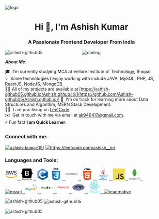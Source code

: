 ![logo](https://github.com/Ashish-github05/Ashish-github05/blob/main/Blue%20Yellow%20Futuristic%20Virtual%20Technology%20Blog%20Banner.png)

<h1 align="center">Hi 👋, I'm Ashish Kumar</h1>
<h3 align="center">A Passionate Frontend Developer From India</h3>

<img align ="right" alt="coding" width="250" src="https://camo.githubusercontent.com/c1dcb74cc1c1835b1d716f5051499a2814c683c806b15f04b0eba492863703e9/68747470733a2f2f63646e2e6472696262626c652e636f6d2f75736572732f3733303730332f73637265656e73686f74732f363538313234332f6176656e746f2e676966">

<p align="left"> <img src="https://komarev.com/ghpvc/?username=ashish-github05&label=Profile%20views&color=0e75b6&style=flat" alt="ashish-github05" /> </p>

<b>*About Me*:</b> 

  🎓  &nbsp;I'm currently studying MCA at Vellore Institute of Technology, Bhopal.\
  💡   &nbsp;Some technologies I enjoy working with include JAVA, MySQL, PHP, JS, ReactJS, NodeJS, MongoDB.\
  👨‍💻  All of my projects are available at [https://ashish-github05.github.io/Ashish.github.io/](https://github.com/Ashish-github05/Ashish.github.io)\
  🌱  &nbsp;I'm on track for learning more about Data Structures and Algorithm, MERN Stack Development.\
  👨‍💻  &nbsp;I am practising on [LeetCode](https://leetcode.com/Ashish__kr/)\
  ✉️  &nbsp;Get in touch with me via email at ak946417@gmail.com.\
  ⚡  Fun fact **I am Quick Learner**.




 <b> </b>

<h3 align="left">Connect with me:</h3>
<p align="left">
<a href="https://linkedin.com/in/ashish-kumar05/" target="blank"><img align="center" src="https://raw.githubusercontent.com/rahuldkjain/github-profile-readme-generator/master/src/images/icons/Social/linked-in-alt.svg" alt="ashish-kumar05/" height="30" width="40" /></a>
<a href="https://www.leetcode.com/https://leetcode.com/ashish__kr/" target="blank"><img align="center" src="https://raw.githubusercontent.com/rahuldkjain/github-profile-readme-generator/master/src/images/icons/Social/leet-code.svg" alt="https://leetcode.com/ashish__kr/" height="30" width="40" /></a>
</p>

<h3 align="left">Languages and Tools:</h3>
<p align="left"> <a href="https://aws.amazon.com" target="_blank" rel="noreferrer">
<img src="https://raw.githubusercontent.com/devicons/devicon/master/icons/amazonwebservices/amazonwebservices-original-wordmark.svg" alt="aws" width="40" height="40"/> </a> <a href="https://getbootstrap.com" target="_blank" rel="noreferrer">&nbsp;
<img src="https://raw.githubusercontent.com/devicons/devicon/master/icons/bootstrap/bootstrap-plain-wordmark.svg" alt="bootstrap" width="40" height="40"/> </a> <a href="https://www.cprogramming.com/" target="_blank" rel="noreferrer">&nbsp; 
<img src="https://raw.githubusercontent.com/devicons/devicon/master/icons/c/c-original.svg" alt="c" width="40" height="40"/> </a> <a href="https://www.w3schools.com/css/" target="_blank" rel="noreferrer"> 
<img src="https://raw.githubusercontent.com/devicons/devicon/master/icons/css3/css3-original-wordmark.svg" alt="css3" width="40" height="40"/> </a> <a href="https://expressjs.com" target="_blank" rel="noreferrer">&nbsp;
<img src="https://raw.githubusercontent.com/devicons/devicon/master/icons/express/express-original-wordmark.svg" alt="express" width="40" height="40"/> </a> <a href="https://www.w3.org/html/" target="_blank" rel="noreferrer"> &nbsp;
<img src="https://raw.githubusercontent.com/devicons/devicon/master/icons/html5/html5-original-wordmark.svg" alt="html5" width="40" height="40"/> </a> <a href="https://www.java.com" target="_blank" rel="noreferrer">&nbsp;
<img src="https://raw.githubusercontent.com/devicons/devicon/master/icons/java/java-original.svg" alt="java" width="40" height="40"/> </a> <a href="https://developer.mozilla.org/en-US/docs/Web/JavaScript" target="_blank" rel="noreferrer">&nbsp;
<img src="https://raw.githubusercontent.com/devicons/devicon/master/icons/javascript/javascript-original.svg" alt="javascript" width="40" height="40"/> </a> <a href="https://www.mongodb.com/" target="_blank" rel="noreferrer">&nbsp;
<img src="https://raw.githubusercontent.com/devicons/devicon/master/icons/mongodb/mongodb-original-wordmark.svg" alt="mongodb" width="40" height="40"/> </a> <a href="https://www.microsoft.com/en-us/sql-server" target="_blank" rel="noreferrer">&nbsp;
<img src="https://www.svgrepo.com/show/303229/microsoft-sql-server-logo.svg" alt="mssql" width="40" height="40"/> </a> <a href="https://www.mysql.com/" target="_blank" rel="noreferrer">&nbsp;
<img src="https://raw.githubusercontent.com/devicons/devicon/master/icons/mysql/mysql-original-wordmark.svg" alt="mysql" width="40" height="40"/> </a> <a href="https://nodejs.org" target="_blank" rel="noreferrer"> &nbsp;
<img src="https://raw.githubusercontent.com/devicons/devicon/master/icons/nodejs/nodejs-original-wordmark.svg" alt="nodejs" width="40" height="40"/> </a> <a href="https://www.oracle.com/" target="_blank" rel="noreferrer">&nbsp;
<img src="https://raw.githubusercontent.com/devicons/devicon/master/icons/oracle/oracle-original.svg" alt="oracle" width="40" height="40"/> </a> <a href="https://www.php.net" target="_blank" rel="noreferrer">&nbsp;
<img src="https://raw.githubusercontent.com/devicons/devicon/master/icons/php/php-original.svg" alt="php" width="40" height="40"/> </a> <a href="https://reactjs.org/" target="_blank" rel="noreferrer"> &nbsp;
<img src="https://raw.githubusercontent.com/devicons/devicon/master/icons/react/react-original-wordmark.svg" alt="react" width="40" height="40"/> </a> 
<a href="https://reactnative.dev/" target="_blank" rel="noreferrer"> &nbsp;
<img src="https://reactnative.dev/img/header_logo.svg" alt="reactnative" width="40" height="40"/> </a> </p>



<p><img align="left" src="https://github-readme-stats.vercel.app/api/top-langs?username=ashish-github05&show_icons=true&locale=en&layout=compact" alt="ashish-github05" /></p>

<p>&nbsp;<img align="center" src="https://github-readme-stats.vercel.app/api?username=ashish-github05&show_icons=true&locale=en" alt="ashish-github05" /></p>

<p><img align="center" src="https://github-readme-streak-stats.herokuapp.com/?user=ashish-github05&" alt="ashish-github05" /></p>
